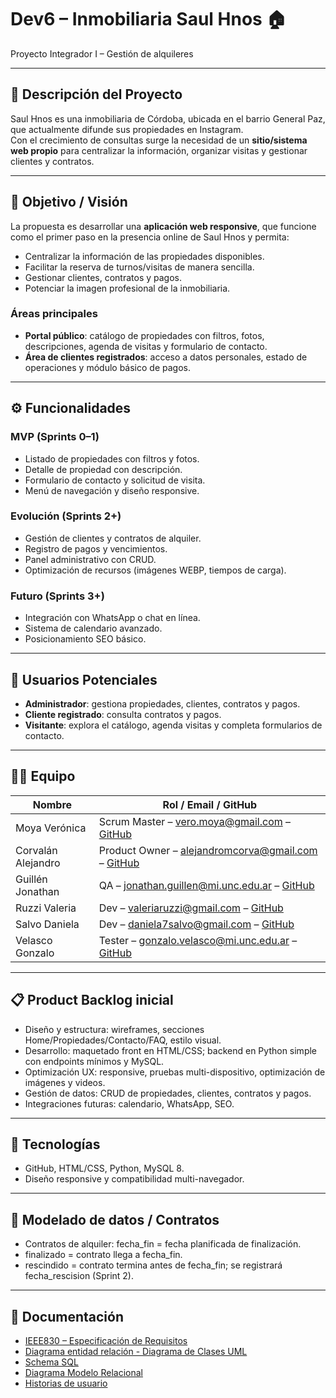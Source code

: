 # Dev6 – Inmobiliaria Saul Hnos 🏠  
Proyecto Integrador I – Gestión de alquileres

---

## 📌 Descripción del Proyecto
Saul Hnos es una inmobiliaria de Córdoba, ubicada en el barrio General Paz, que actualmente difunde sus propiedades en Instagram.  
Con el crecimiento de consultas surge la necesidad de un **sitio/sistema web propio** para centralizar la información, organizar visitas y gestionar clientes y contratos.

---

## 🎯 Objetivo / Visión
La propuesta es desarrollar una **aplicación web responsive**, que funcione como el primer paso en la presencia online de Saul Hnos y permita:  
- Centralizar la información de las propiedades disponibles.  
- Facilitar la reserva de turnos/visitas de manera sencilla.  
- Gestionar clientes, contratos y pagos.  
- Potenciar la imagen profesional de la inmobiliaria.  

### Áreas principales
- **Portal público**: catálogo de propiedades con filtros, fotos, descripciones, agenda de visitas y formulario de contacto.  
- **Área de clientes registrados**: acceso a datos personales, estado de operaciones y módulo básico de pagos.

---

## ⚙️ Funcionalidades

### MVP (Sprints 0–1)
- Listado de propiedades con filtros y fotos.  
- Detalle de propiedad con descripción.  
- Formulario de contacto y solicitud de visita.  
- Menú de navegación y diseño responsive.

### Evolución (Sprints 2+)
- Gestión de clientes y contratos de alquiler.  
- Registro de pagos y vencimientos.  
- Panel administrativo con CRUD.  
- Optimización de recursos (imágenes WEBP, tiempos de carga).

### Futuro (Sprints 3+)
- Integración con WhatsApp o chat en línea.  
- Sistema de calendario avanzado.  
- Posicionamiento SEO básico.

---

## 👥 Usuarios Potenciales
- **Administrador**: gestiona propiedades, clientes, contratos y pagos.  
- **Cliente registrado**: consulta contratos y pagos.  
- **Visitante**: explora el catálogo, agenda visitas y completa formularios de contacto.

---

## 👨‍💻 Equipo

| Nombre                       | Rol / Email / GitHub |
|-------------------------------|--------------------|
| Moya Verónica                 | Scrum Master – vero.moya@gmail.com – [GitHub](https://github.com/Veromoya95) |
| Corvalán Alejandro            | Product Owner – alejandromcorva@gmail.com – [GitHub](https://github.com/Corval-LC) |
| Guillén Jonathan              | QA – jonathan.guillen@mi.unc.edu.ar – [GitHub](https://github.com/JG-UNC) |
| Ruzzi Valeria                 | Dev – valeriaruzzi@gmail.com – [GitHub](https://github.com/valer05) |
| Salvo Daniela                 | Dev – daniela7salvo@gmail.com – [GitHub](https://github.com/DanipSal) |
| Velasco Gonzalo               | Tester – gonzalo.velasco@mi.unc.edu.ar – [GitHub](https://github.com/g0niii) |

---

## 📋 Product Backlog inicial
- Diseño y estructura: wireframes, secciones Home/Propiedades/Contacto/FAQ, estilo visual.  
- Desarrollo: maquetado front en HTML/CSS; backend en Python simple con endpoints mínimos y MySQL.  
- Optimización UX: responsive, pruebas multi-dispositivo, optimización de imágenes y videos.  
- Gestión de datos: CRUD de propiedades, clientes, contratos y pagos.  
- Integraciones futuras: calendario, WhatsApp, SEO.

---

## 🧱 Tecnologías
- GitHub, HTML/CSS, Python, MySQL 8.  
- Diseño responsive y compatibilidad multi-navegador.

---

## 🎲 Modelado de datos / Contratos
- Contratos de alquiler: fecha_fin = fecha planificada de finalización.  
- finalizado = contrato llega a fecha_fin.  
- rescindido = contrato termina antes de fecha_fin; se registrará fecha_rescision (Sprint 2).

---

## 📂 Documentación
- [IEEE830 – Especificación de Requisitos](./docs/IEEE830.pdf)  
- [Diagrama entidad relación - Diagrama de Clases UML](./docs/DER%20y%20Diagrama%20de%20clase.pdf)  
- [Schema SQL](docs/schema.sql)
- [Diagrama Modelo Relacional](https://github.com/Proyecto-DFNVV/Dev6/blob/main/docs/Diagrama%20Modelo%20Relacional.png)
- [Historias de usuario](https://github.com/Proyecto-DFNVV/Dev6/blob/Develop/docs/Historias%20Usuario%20dev6.xlsx)



